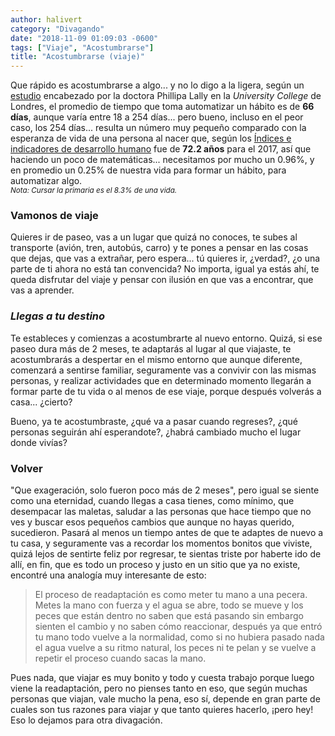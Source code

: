 ```yaml
---
author: halivert
category: "Divagando"
date: "2018-11-09 01:09:03 -0600"
tags: ["Viaje", "Acostumbrarse"]
title: "Acostumbrarse (viaje)"
---
```


Que rápido es acostumbrarse a algo... y no lo digo a la ligera, según un
[estudio][1] encabezado por la doctora Phillipa Lally en la _University College_
de Londres, el promedio de tiempo que toma automatizar un hábito es de **66
días**<!-- Seguir leyendo -->, aunque varía entre 18 a 254 días... pero bueno,
incluso en el peor caso, los 254 días... resulta un número muy pequeño comparado
con la esperanza de vida de una persona al nacer que, según los [Índices e
indicadores de desarrollo humano][2] fue de **72.2 años** para el 2017, así que
haciendo un poco de matemáticas... necesitamos por mucho un 0.96%, y en promedio
un 0.25% de nuestra vida para formar un hábito, para automatizar algo.
<br>
<small><i>Nota: Cursar la primaria es el 8.3% de una vida.</i></small>

### Vamonos de viaje

Quieres ir de paseo, vas a un lugar que quizá no conoces, te subes al transporte
(avión, tren, autobús, carro) y te pones a pensar en las cosas que dejas, que
vas a extrañar, pero espera... tú quieres ir, ¿verdad?, ¿o una parte de ti ahora
no está tan convencida? No importa, igual ya estás ahí, te queda disfrutar del
viaje y pensar con ilusión en que vas a encontrar, que vas a aprender.

### _Llegas a tu destino_

Te estableces y comienzas a acostumbrarte al nuevo entorno. Quizá, si ese paseo
dura más de 2 meses, te adaptarás al lugar al que viajaste, te acostumbrarás a
despertar en el mismo entorno que aunque diferente, comenzará a sentirse
familiar, seguramente vas a convivir con las mismas personas, y realizar
actividades que en determinado momento llegarán a formar parte de tu vida o al
menos de ese viaje, porque después volverás a casa... ¿cierto?

Bueno, ya te acostumbraste, ¿qué va a pasar cuando regreses?, ¿qué personas
seguirán ahí esperandote?, ¿habrá cambiado mucho el lugar donde vivías?

### **Volver**

"Que exageración, solo fueron poco más de 2 meses", pero igual se siente como
una eternidad, cuando llegas a casa tienes, como mínimo, que desempacar las
maletas, saludar a las personas que hace tiempo que no ves y buscar esos
pequeños cambios que aunque no hayas querido, sucedieron. Pasará al menos un
tiempo antes de que te adaptes de nuevo a tu casa, y seguramente vas a recordar
los momentos bonitos que viviste, quizá lejos de sentirte feliz por regresar, te
sientas triste por haberte ido de allí, en fin, que es todo un proceso y justo
en un sitio que ya no existe, encontré una analogía muy interesante de esto:

> El proceso de readaptación es como meter tu mano a una pecera. Metes la mano
> con fuerza y el agua se abre, todo se mueve y los peces que están dentro no
> saben que está pasando sin embargo sienten el cambio y no saben cómo
> reaccionar, después ya que entró tu mano todo vuelve a la normalidad, como si
> no hubiera pasado nada el agua vuelve a su ritmo natural, los peces ni te
> pelan y se vuelve a repetir el proceso cuando sacas la mano.

Pues nada, que viajar es muy bonito y todo y cuesta trabajo porque luego viene
la readaptación, pero no pienses tanto en eso, que según muchas personas que
viajan, vale mucho la pena, eso sí, depende en gran parte de cuales son tus
razones para viajar y que tanto quieres hacerlo, ¡pero hey! Eso lo dejamos para
otra divagación.

[1]: https://onlinelibrary.wiley.com/doi/abs/10.1002/ejsp.674
[2]: http://hdr.undp.org/sites/default/files/2018_human_development_statistical_update.pdf
[3]: http://tarantino.mx/musica-cachonda/
